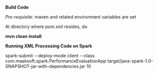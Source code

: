 **Build Code**

*Pre-requisite:* maven and related environment variables are set

At directory where pom.xml resides, do

**mvn clean install**


**Running XML Processing Code on Spark**

spark-submit --deploy-mode client --class com.maaksoft.spark.PerformanceEvaluationApp target/java-spark-1.0-SNAPSHOT-jar-with-dependencies.jar 10